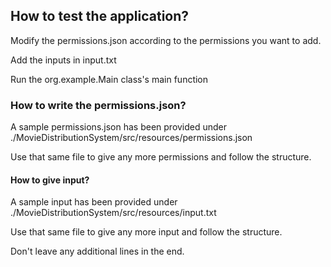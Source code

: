 ## How to test the application?
Modify the permissions.json according to the permissions you want to add.

Add the inputs in input.txt

Run the org.example.Main class's main function

### How to write the permissions.json?
A sample permissions.json has been provided under ./MovieDistributionSystem/src/resources/permissions.json

Use that same file to give any more permissions and follow the structure.

#### How to give input?
A sample input has been provided under ./MovieDistributionSystem/src/resources/input.txt 

Use that same file to give any more input and follow the structure.

Don't leave any additional lines in the end.